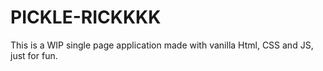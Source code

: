 # PICKLE-RICKKKK
This is a WIP single page application made with vanilla Html, CSS and JS, just for fun.